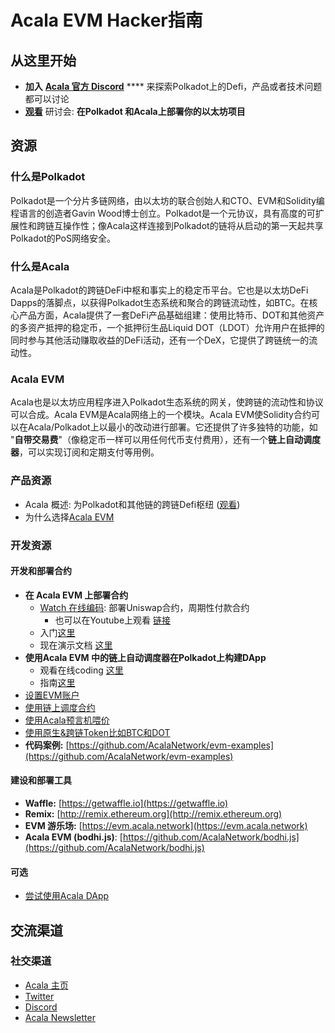 # Acala EVM Hacker指南

## 从这里开始

* **加入** [**Acala 官方 Discord**](https://discord.gg/vdbFVCH) **** 来探索Polkadot上的Defi，产品或者技术问题都可以讨论
* [**观看**](https://www.crowdcast.io/e/acala-ethdenver-2021) 研讨会: **在Polkadot 和Acala上部署你的以太坊项目**

## 资源

### 什么是Polkadot

Polkadot是一个分片多链网络，由以太坊的联合创始人和CTO、EVM和Solidity编程语言的创造者Gavin Wood博士创立。Polkadot是一个元协议，具有高度的可扩展性和跨链互操作性；像Acala这样连接到Polkadot的链将从启动的第一天起共享Polkadot的PoS网络安全。

### 什么是Acala

Acala是Polkadot的跨链DeFi中枢和事实上的稳定币平台。它也是以太坊DeFi Dapps的落脚点，以获得Polkadot生态系统和聚合的跨链流动性，如BTC。在核心产品方面，Acala提供了一套DeFi产品基础组建：使用比特币、DOT和其他资产的多资产抵押的稳定币，一个抵押衍生品Liquid DOT（LDOT）允许用户在抵押的同时参与其他活动赚取收益的DeFi活动，还有一个DeX，它提供了跨链统一的流动性。

### Acala EVM

Acala也是以太坊应用程序进入Polkadot生态系统的网关，使跨链的流动性和协议可以合成。Acala EVM是Acala网络上的一个模块。Acala EVM使Solidity合约可以在Acala/Polkadot上以最小的改动进行部署。它还提供了许多独特的功能，如 "**自带交易费**"（像稳定币一样可以用任何代币支付费用），还有一个**链上自动调度器**，可以实现订阅和定期支付等用例。

### 产品资源

* Acala 概述: 为Polkadot和其他链的跨链Defi枢纽 ([观看](https://www.youtube.com/watch?v=avtzY5lkM6s))
* 为什么选择[Acala EVM ](../../../../le-jie-acala/acala-evm+/acala-evm+/)

### 开发资源

#### **开发和部署合约**

* **在 Acala EVM 上部署合约**
  * [Watch 在线编码](https://www.crowdcast.io/e/acala-ethdenver-2021): 部署Uniswap合约，周期性付款合约&#x20;
    * 也可以在Youtube上观看 [链接](https://www.youtube.com/watch?v=7GdZucQ1SlE)
  * 入门[这里](../kai-shi/)
  * 现在演示文档 [这里](https://drive.google.com/file/d/1fVzCXC2BJf7k\_d25bMy4rqXBqU\_ByI\_I/view?usp=sharing)
* **使用Acala EVM 中的链上自动调度器在Polkadot上构建DApp**&#x20;
  * 观看在线coding [这里](https://www.youtube.com/watch?v=0ZKK8IQXI3s\&list=PLAy4HNUNlzRkiRQFnr-gu6CyddoVTxeTy\&index=37)
  * 指南[这里](../gao-ji/shi-yong-lian-shang-tiao-du-qi/)
* [设置EVM账户](../kai-shi/she-zhi-evm-zhang-hu.md)
* [使用链上调度合约](../gao-ji/shi-yong-lian-shang-tiao-du-qi/)
* [使用Acala预言机喂价](../gao-ji/shi-yong-yu-yan-ji-wei-jia.md)
* [使用原生&跨链Token比如BTC和DOT](../gao-ji/shi-yong-yuan-sheng-kua-lian-token.md)
* **代码案例:** [https://github.com/AcalaNetwork/evm-examples](https://github.com/AcalaNetwork/evm-examples)

#### 建设和部署工具

* **Waffle:** [https://getwaffle.io](https://getwaffle.io)
* **Remix:** [http://remix.ethereum.org](http://remix.ethereum.org)
* **EVM 游乐场:** [https://evm.acala.network](https://evm.acala.network)
* **Acala EVM (bodhi.js)**: [https://github.com/AcalaNetwork/bodhi.js](https://github.com/AcalaNetwork/bodhi.js)

#### 可选

* [尝试使用Acala DApp](broken-reference)

## 交流渠道

### 社交渠道

* [Acala 主页](https://acala.network)
* [Twitter](https://twitter.com/AcalaNetwork)
* [Discord](https://discord.gg/vdbFVCH)
* [Acala Newsletter](https://acala.network/newsletter-sign-up.html)
